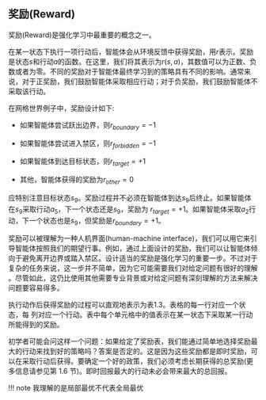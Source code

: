 ## 奖励(Reward)

奖励(Reward)是强化学习中最重要的概念之一。

在某一状态下执行一项行动后，智能体会从环境反馈中获得奖励，用$r$表示。奖励是状态$s$和行动$a$的函数。在这里，我们将其表示为$r(s,a)$，其数值可以为正数、负数或者为零。不同的奖励对于智能体最终学习到的策略具有不同的影响。通常来说，对于正奖励，我们鼓励智能体采取相应行动；对于负奖励，我们鼓励智能体不采取该行动。

在网格世界例子中，奖励设计如下:

- 如果智能体尝试跃出边界，则$r_{boundary}=-1$
  
- 如果智能体尝试进入禁区，则$r_{forbidden}=-1$
  
- 如果智能体到达目标状态，则$r_{target}=+1$
  
- 其他，智能体获得的奖励为$r_{other}=0$

应特别注意目标状态$s_9$。奖励过程并不必须在智能体到达$s_9$后终止。如果智能体在$s_9$采取行动$a_5$，下一个状态还是$s_9$，奖励为 $r_{target}=+1$。如果智能体采取$a_2$行动，下一个状态也是$s_9$，但奖励是$r_{boundary}=+1$。

奖励可以被理解为一种人机界面(human-machine interface)，我们可以用它来引导智能体按照我们的期望行事。例如，通过上面设计的奖励，我们可以让智能体倾向于避免离开边界或踏入禁区。设计适当的奖励是强化学习的重要一步。不过对于复杂的任务来说，这一步并不简单，因为它可能需要我们对给定问题有很好的理解
。尽管如此，这仍比使用其他需要专业背景或对给定问题有深刻理解的方法来解决问题要容易得多。

执行动作后获得奖励的过程可以直观地表示为表1.3。表格的每一行对应一个状态，每
列对应一个行动。表中每个单元格中的值表示在某一状态下采取某一行动所能得到的奖励。

初学者可能会问这样一个问题：如果给定了奖励表，我们能通过简单地选择奖励最大的行动来找到好的策略吗？答案是否定的。这是因为这些奖励都是即时奖励，可以在采取行动后获得。要确定一个好的政策，我们必须考虑长期获得的总奖励(更多信息请参见第 1.6 节)。即时回报最大的行动未必会带来最大的总回报。

!!! note 
    我理解的是局部最优不代表全局最优

